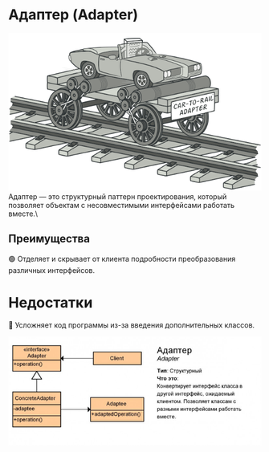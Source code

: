# Адаптер (Adapter)

![img.png](img.png)
Адаптер — это структурный паттерн проектирования, который позволяет объектам с несовместимыми интерфейсами работать вместе.\


## Преимущества
🟢 Отделяет и скрывает от клиента подробности преобразования различных интерфейсов.

# Недостатки
🔴 Усложняет код программы из-за введения дополнительных классов.

![img_1.png](img_1.png)